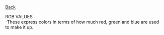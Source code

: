 [Back](https://github.com/pmargellos/reading-notes/edit/main/discussion05.md)

RGB VALUES  
-These express colors in terms of how much red, green and blue are used to make it up.